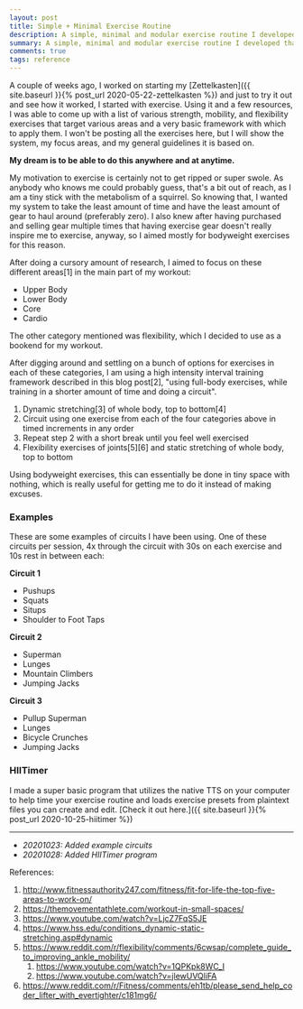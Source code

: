 ```yaml
---
layout: post
title: Simple + Minimal Exercise Routine
description: A simple, minimal and modular exercise routine I developed that can be done anywhere, focusing mainly on short and simple circuits.
summary: A simple, minimal and modular exercise routine I developed that can be done anywhere, focusing mainly on short and simple circuits.
comments: true
tags: reference
---
```


A couple of weeks ago, I worked on starting my [Zettelkasten]({{ site.baseurl }}{% post_url 2020-05-22-zettelkasten %}) and just to try it out and see how it worked, I started with exercise. Using it and a few resources, I was able to come up with a list of various strength, mobility, and flexibility exercises that target various areas and a very basic framework with which to apply them. I won't be posting all the exercises here, but I will show the system, my focus areas, and my general guidelines it is based on.

**My dream is to be able to do this anywhere and at anytime.**

My motivation to exercise is certainly not to get ripped or super swole. As anybody who knows me could probably guess, that's a bit out of reach, as I am a tiny stick with the metabolism of a squirrel. So knowing that, I wanted my system to take the least amount of time and have the least amount of gear to haul around (preferably zero). I also knew after having purchased and selling gear multiple times that having exercise gear doesn't really inspire me to exercise, anyway, so I aimed mostly for bodyweight exercises for this reason.

After doing a cursory amount of research, I aimed to focus on these different areas[1] in the main part of my workout:

* Upper Body
* Lower Body
* Core
* Cardio

The other category mentioned was flexibility, which I decided to use as a bookend for my workout.

After digging around and settling on a bunch of options for exercises in each of these categories, I am using a high intensity interval training framework described in this blog post[2], "using full-body exercises, while training in a shorter amount of time and doing a circuit".

1. Dynamic stretching[3] of whole body, top to bottom[4]
2. Circuit using one exercise from each of the four categories above in timed increments in any order
3. Repeat step 2 with a short break until you feel well exercised
4. Flexibility exercises of joints[5][6] and static stretching of whole body, top to bottom

Using bodyweight exercises, this can essentially be done in tiny space with nothing, which is really useful for getting me to do it instead of making excuses. 

### Examples

These are some examples of circuits I have been using. One of these circuits per session, 4x through the circuit with 30s on each exercise and 10s rest in between each:

**Circuit 1**
*  Pushups
*  Squats
*  Situps
*  Shoulder to Foot Taps

**Circuit 2**
*  Superman
*  Lunges
*  Mountain Climbers
*  Jumping Jacks

**Circuit 3**
*  Pullup Superman
*  Lunges
*  Bicycle Crunches
*  Jumping Jacks

### HIITimer

I made a super basic program that utilizes the native TTS on your computer to help time your exercise routine and loads exercise presets from plaintext files you can create and edit. [Check it out here.]({{ site.baseurl }}{% post_url 2020-10-25-hiitimer %})

---

- _20201023: Added example circuits_
- _20201028: Added HIITimer program_

References:

1. <http://www.fitnessauthority247.com/fitness/fit-for-life-the-top-five-areas-to-work-on/>
2. <https://themovementathlete.com/workout-in-small-spaces/>
3. <https://www.youtube.com/watch?v=LjcZ7FqS5JE>
4. <https://www.hss.edu/conditions_dynamic-static-stretching.asp#dynamic>
5. <https://www.reddit.com/r/flexibility/comments/6cwsap/complete_guide_to_improving_ankle_mobility/>
	1. <https://www.youtube.com/watch?v=1QPKpk8WC_I>
	2. <https://www.youtube.com/watch?v=jlewUVQliFA>
6. <https://www.reddit.com/r/Fitness/comments/eh1tb/please_send_help_coder_lifter_with_evertighter/c181mg6/>

